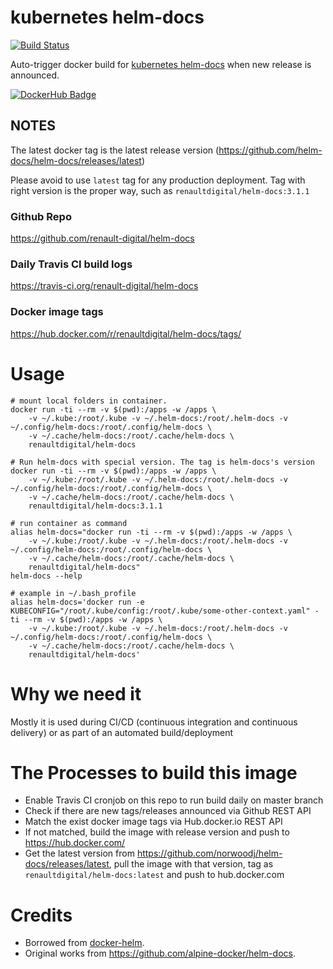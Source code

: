 # kubernetes helm-docs

[![Build Status](https://travis-ci.com/renault-digital/docker-helm-docs.svg?token=ncotYzyGStjuDrTy46xs&branch=master)](https://travis-ci.com/renault-digital/docker-helm-docs)

Auto-trigger docker build for [kubernetes helm-docs](https://github.com/norwoodj/helm-docs) when new release is announced.

[![DockerHub Badge](http://dockeri.co/image/renaultdigital/helm-docs)](https://hub.docker.com/r/renaultdigital/helm-docs/)

## NOTES

The latest docker tag is the latest release version (https://github.com/helm-docs/helm-docs/releases/latest)

Please avoid to use `latest` tag for any production deployment. Tag with right version is the proper way, such as `renaultdigital/helm-docs:3.1.1`

### Github Repo

https://github.com/renault-digital/helm-docs

### Daily Travis CI build logs

https://travis-ci.org/renault-digital/helm-docs

### Docker image tags

https://hub.docker.com/r/renaultdigital/helm-docs/tags/

# Usage

    # mount local folders in container.
    docker run -ti --rm -v $(pwd):/apps -w /apps \
        -v ~/.kube:/root/.kube -v ~/.helm-docs:/root/.helm-docs -v ~/.config/helm-docs:/root/.config/helm-docs \
        -v ~/.cache/helm-docs:/root/.cache/helm-docs \
        renaultdigital/helm-docs

    # Run helm-docs with special version. The tag is helm-docs's version
    docker run -ti --rm -v $(pwd):/apps -w /apps \
        -v ~/.kube:/root/.kube -v ~/.helm-docs:/root/.helm-docs -v ~/.config/helm-docs:/root/.config/helm-docs \
        -v ~/.cache/helm-docs:/root/.cache/helm-docs \
        renaultdigital/helm-docs:3.1.1

    # run container as command
    alias helm-docs="docker run -ti --rm -v $(pwd):/apps -w /apps \
        -v ~/.kube:/root/.kube -v ~/.helm-docs:/root/.helm-docs -v ~/.config/helm-docs:/root/.config/helm-docs \
        -v ~/.cache/helm-docs:/root/.cache/helm-docs \
        renaultdigital/helm-docs"
    helm-docs --help
    
    # example in ~/.bash_profile
    alias helm-docs='docker run -e KUBECONFIG="/root/.kube/config:/root/.kube/some-other-context.yaml" -ti --rm -v $(pwd):/apps -w /apps \
        -v ~/.kube:/root/.kube -v ~/.helm-docs:/root/.helm-docs -v ~/.config/helm-docs:/root/.config/helm-docs \
        -v ~/.cache/helm-docs:/root/.cache/helm-docs \
        renaultdigital/helm-docs'

# Why we need it

Mostly it is used during CI/CD (continuous integration and continuous delivery) or as part of an automated build/deployment

# The Processes to build this image

* Enable Travis CI cronjob on this repo to run build daily on master branch
* Check if there are new tags/releases announced via Github REST API
* Match the exist docker image tags via Hub.docker.io REST API
* If not matched, build the image with release version and push to https://hub.docker.com/
* Get the latest version from https://github.com/norwoodj/helm-docs/releases/latest, pull the image with that version, tag as `renaultdigital/helm-docs:latest` and push to hub.docker.com

# Credits

- Borrowed from [docker-helm](https://github.com/renault-digital/docker-helm).
- Original works from https://github.com/alpine-docker/helm-docs.
